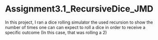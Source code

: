 # Assignment3.1_RecursiveDice_JMD

In this project, I ran a dice rolling simulator the used recursion to show the number of times one can can expect to roll a dice in order to receive a specific outcome (In this case, that was rolling a 2)
